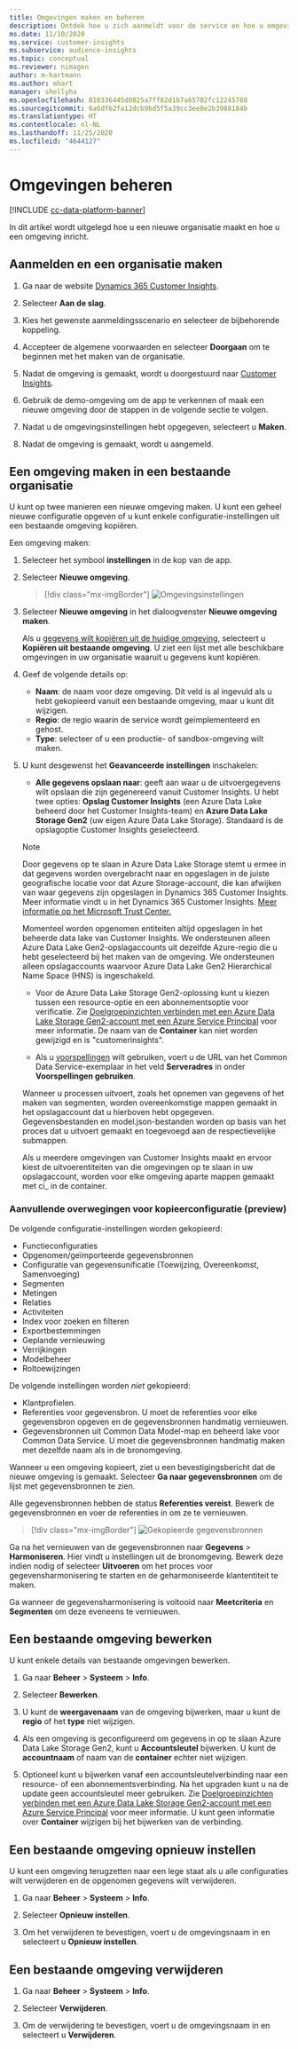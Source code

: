 ```yaml
---
title: Omgevingen maken en beheren
description: Ontdek hoe u zich aanmeldt voor de service en hoe u omgevingen beheert.
ms.date: 11/10/2020
ms.service: customer-insights
ms.subservice: audience-insights
ms.topic: conceptual
ms.reviewer: nimagen
author: m-hartmann
ms.author: mhart
manager: shellyha
ms.openlocfilehash: 010336445d0825a7ff82d1b7a65702fc12245788
ms.sourcegitcommit: 6a6df62fa12dcb9bd5f5a39cc3ee0e2b3988184b
ms.translationtype: HT
ms.contentlocale: nl-NL
ms.lasthandoff: 11/25/2020
ms.locfileid: "4644127"
---
```

# <a name="manage-environments"></a>Omgevingen beheren

[!INCLUDE [cc-data-platform-banner](../includes/cc-data-platform-banner.md)]

In dit artikel wordt uitgelegd hoe u een nieuwe organisatie maakt en hoe u een omgeving inricht.

## <a name="sign-up-and-create-an-organization"></a>Aanmelden en een organisatie maken

1. Ga naar de website [Dynamics 365 Customer Insights](https://dynamics.microsoft.com/ai/customer-insights/).

2. Selecteer **Aan de slag**.

3. Kies het gewenste aanmeldingsscenario en selecteer de bijbehorende koppeling.

4. Accepteer de algemene voorwaarden en selecteer **Doorgaan** om te beginnen met het maken van de organisatie.

5. Nadat de omgeving is gemaakt, wordt u doorgestuurd naar [Customer Insights](https://home.ci.ai.dynamics.com).

6. Gebruik de demo-omgeving om de app te verkennen of maak een nieuwe omgeving door de stappen in de volgende sectie te volgen.

7. Nadat u de omgevingsinstellingen hebt opgegeven, selecteert u **Maken**.

8. Nadat de omgeving is gemaakt, wordt u aangemeld.

## <a name="create-an-environment-in-an-existing-organization"></a>Een omgeving maken in een bestaande organisatie

U kunt op twee manieren een nieuwe omgeving maken. U kunt een geheel nieuwe configuratie opgeven of u kunt enkele configuratie-instellingen uit een bestaande omgeving kopiëren.

Een omgeving maken:

1. Selecteer het symbool **instellingen** in de kop van de app.

1. Selecteer **Nieuwe omgeving**.

   > [!div class="mx-imgBorder"]
   > ![Omgevingsinstellingen](media/environment-settings-dialog.png)

1. Selecteer **Nieuwe omgeving** in het dialoogvenster **Nieuwe omgeving maken**.

   Als u [gegevens wilt kopiëren uit de huidige omgeving](#additional-considerations-for-copy-configuration-preview), selecteert u **Kopiëren uit bestaande omgeving**. U ziet een lijst met alle beschikbare omgevingen in uw organisatie waaruit u gegevens kunt kopiëren.

1. Geef de volgende details op:
   - **Naam**: de naam voor deze omgeving. Dit veld is al ingevuld als u hebt gekopieerd vanuit een bestaande omgeving, maar u kunt dit wijzigen.
   - **Regio**: de regio waarin de service wordt geïmplementeerd en gehost.
   - **Type**: selecteer of u een productie- of sandbox-omgeving wilt maken.

2. U kunt desgewenst het **Geavanceerde instellingen** inschakelen:

   - **Alle gegevens opslaan naar**: geeft aan waar u de uitvoergegevens wilt opslaan die zijn gegenereerd vanuit Customer Insights. U hebt twee opties: **Opslag Customer Insights** (een Azure Data Lake beheerd door het Customer Insights-team) en **Azure Data Lake Storage Gen2** (uw eigen Azure Data Lake Storage). Standaard is de opslagoptie Customer Insights geselecteerd.

   > [!NOTE]
   > Door gegevens op te slaan in Azure Data Lake Storage stemt u ermee in dat gegevens worden overgebracht naar en opgeslagen in de juiste geografische locatie voor dat Azure Storage-account, die kan afwijken van waar gegevens zijn opgeslagen in Dynamics 365 Customer Insights. Meer informatie vindt u in het Dynamics 365 Customer Insights. [Meer informatie op het Microsoft Trust Center.](https://www.microsoft.com/trust-center)
   >
   > Momenteel worden opgenomen entiteiten altijd opgeslagen in het beheerde data lake van Customer Insights.
   > We ondersteunen alleen Azure Data Lake Gen2-opslagaccounts uit dezelfde Azure-regio die u hebt geselecteerd bij het maken van de omgeving.
   > We ondersteunen alleen opslagaccounts waarvoor Azure Data Lake Gen2 Hierarchical Name Space (HNS) is ingeschakeld.

   - Voor de Azure Data Lake Storage Gen2-oplossing kunt u kiezen tussen een resource-optie en een abonnementsoptie voor verificatie. Zie [Doelgroepinzichten verbinden met een Azure Data Lake Storage Gen2-account met een Azure Service Principal](connect-service-principal.md) voor meer informatie. De naam van de **Container** kan niet worden gewijzigd en is "customerinsights".
   
   - Als u [voorspellingen](predictions.md) wilt gebruiken, voert u de URL van het Common Data Service-exemplaar in het veld **Serveradres** in onder **Voorspellingen gebruiken**.

   Wanneer u processen uitvoert, zoals het opnemen van gegevens of het maken van segmenten, worden overeenkomstige mappen gemaakt in het opslagaccount dat u hierboven hebt opgegeven. Gegevensbestanden en model.json-bestanden worden op basis van het proces dat u uitvoert gemaakt en toegevoegd aan de respectievelijke submappen.

   Als u meerdere omgevingen van Customer Insights maakt en ervoor kiest de uitvoerentiteiten van die omgevingen op te slaan in uw opslagaccount, worden voor elke omgeving aparte mappen gemaakt met ci_<environmentid> in de container.

### <a name="additional-considerations-for-copy-configuration-preview"></a>Aanvullende overwegingen voor kopieerconfiguratie (preview)

De volgende configuratie-instellingen worden gekopieerd:

- Functieconfiguraties
- Opgenomen/geïmporteerde gegevensbronnen
- Configuratie van gegevensunificatie (Toewijzing, Overeenkomst, Samenvoeging)
- Segmenten
- Metingen
- Relaties
- Activiteiten
- Index voor zoeken en filteren
- Exportbestemmingen
- Geplande vernieuwing
- Verrijkingen
- Modelbeheer
- Roltoewijzingen

De volgende instellingen worden *niet* gekopieerd:

- Klantprofielen.
- Referenties voor gegevensbron. U moet de referenties voor elke gegevensbron opgeven en de gegevensbronnen handmatig vernieuwen.
- Gegevensbronnen uit Common Data Model-map en beheerd lake voor Common Data Service. U moet die gegevensbronnen handmatig maken met dezelfde naam als in de bronomgeving.

Wanneer u een omgeving kopieert, ziet u een bevestigingsbericht dat de nieuwe omgeving is gemaakt. Selecteer **Ga naar gegevensbronnen** om de lijst met gegevensbronnen te zien.

Alle gegevensbronnen hebben de status **Referenties vereist**. Bewerk de gegevensbronnen en voer de referenties in om ze te vernieuwen.

> [!div class="mx-imgBorder"]
> ![Gekopieerde gegevensbronnen](media/data-sources-copied.png)

Ga na het vernieuwen van de gegevensbronnen naar **Gegevens** > **Harmoniseren**. Hier vindt u instellingen uit de bronomgeving. Bewerk deze indien nodig of selecteer **Uitvoeren** om het proces voor gegevensharmonisering te starten en de geharmoniseerde klantentiteit te maken.

Ga wanneer de gegevensharmonisering is voltooid naar **Meetcriteria** en **Segmenten** om deze eveneens te vernieuwen.

## <a name="edit-an-existing-environment"></a>Een bestaande omgeving bewerken

U kunt enkele details van bestaande omgevingen bewerken.

1. Ga naar **Beheer** > **Systeem** > **Info**.

2. Selecteer **Bewerken**.

3. U kunt de **weergavenaam** van de omgeving bijwerken, maar u kunt de **regio** of het **type** niet wijzigen.

4. Als een omgeving is geconfigureerd om gegevens in op te slaan Azure Data Lake Storage Gen2, kunt u **Accountsleutel** bijwerken. U kunt de **accountnaam** of naam van de **container** echter niet wijzigen.

5. Optioneel kunt u bijwerken vanaf een accountsleutelverbinding naar een resource- of een abonnementsverbinding. Na het upgraden kunt u na de update geen accountsleutel meer gebruiken. Zie [Doelgroepinzichten verbinden met een Azure Data Lake Storage Gen2-account met een Azure Service Principal](connect-service-principal.md) voor meer informatie. U kunt geen informatie over **Container** wijzigen bij het bijwerken van de verbinding.

## <a name="reset-an-existing-environment"></a>Een bestaande omgeving opnieuw instellen

U kunt een omgeving terugzetten naar een lege staat als u alle configuraties wilt verwijderen en de opgenomen gegevens wilt verwijderen.

1.  Ga naar **Beheer** > **Systeem** > **Info**.

2.  Selecteer **Opnieuw instellen**. 

3.  Om het verwijderen te bevestigen, voert u de omgevingsnaam in en selecteert u **Opnieuw instellen**.


## <a name="delete-an-existing-environment"></a>Een bestaande omgeving verwijderen

1. Ga naar **Beheer** > **Systeem** > **Info**.

1. Selecteer **Verwijderen**.

1. Om de verwijdering te bevestigen, voert u de omgevingsnaam in en selecteert u **Verwijderen**.
